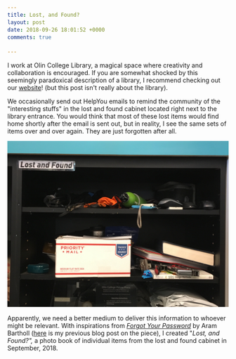 ```yaml
---
title: Lost, and Found?
layout: post
date: 2018-09-26 18:01:52 +0000
comments: true

---
```

I work at Olin College Library, a magical space where creativity and collaboration is encouraged. If you are somewhat shocked by this seemingly paradoxical description of a library, I recommend checking out our [website](http://library.olin.edu/)! (but this post isn't really about the library).

We occasionally send out HelpYou emails to remind the community of the "interesting stuffs" in the lost and found cabinet located right next to the library entrance. You would think that most of these lost items would find home shortly after the email is sent out, but in reality, I see the same sets of items over and over again. They are just forgotten after all.

![](/uploads/IMG_3413.jpg)

Apparently, we need a better medium to deliver this information to whoever might be relevant. With inspirations from [_Forgot Your Password_](https://arambartholl.com/forgot-your-password/) by Aram Bartholl ([here](https://seungin-lyu.com/2018/09/15/thoughts-on-forgot-your-password-by-aram-bartholl.html) is my previous blog post on the piece), I created "_Lost, and Found?",_ a photo book of individual items from the lost and found cabinet in September, 2018. 